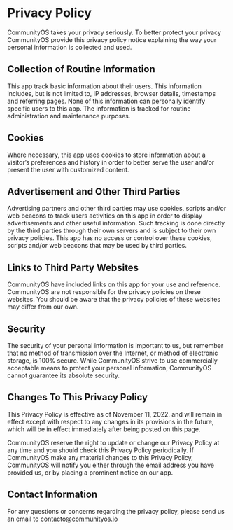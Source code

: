 # Privacy Policy

CommunityOS takes your privacy seriously. To better protect your privacy CommunityOS provide this privacy policy notice explaining the way your personal information is collected and used.


## Collection of Routine Information

This app track basic information about their users. This information includes, but is not limited to, IP addresses, browser details, timestamps and referring pages. None of this information can personally identify specific users to this app. The information is tracked for routine administration and maintenance purposes.


## Cookies

Where necessary, this app uses cookies to store information about a visitor’s preferences and history in order to better serve the user and/or present the user with customized content.


## Advertisement and Other Third Parties

Advertising partners and other third parties may use cookies, scripts and/or web beacons to track users activities on this app in order to display advertisements and other useful information. Such tracking is done directly by the third parties through their own servers and is subject to their own privacy policies. This app has no access or control over these cookies, scripts and/or web beacons that may be used by third parties.

## Links to Third Party Websites

CommunityOS have included links on this app for your use and reference. CommunityOS are not responsible for the privacy policies on these websites. You should be aware that the privacy policies of these websites may differ from our own.


## Security

The security of your personal information is important to us, but remember that no method of transmission over the Internet, or method of electronic storage, is 100% secure. While CommunityOS strive to use commercially acceptable means to protect your personal information, CommunityOS cannot guarantee its absolute security.


## Changes To This Privacy Policy

This Privacy Policy is effective as of November 11, 2022. and will remain in effect except with respect to any changes in its provisions in the future, which will be in effect immediately after being posted on this page.

CommunityOS reserve the right to update or change our Privacy Policy at any time and you should check this Privacy Policy periodically. If CommunityOS make any material changes to this Privacy Policy, CommunityOS will notify you either through the email address you have provided us, or by placing a prominent notice on our app.


## Contact Information

For any questions or concerns regarding the privacy policy, please send us an email to [contacto@communityos.io](contacto@communityos.io)
